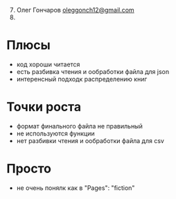 7. Олег Гончаров
oleggonch12@gmail.com
8. 
# Плюсы
* код хороши читается
* есть разбивка чтения и ообработки файла для json
* интеренсный подходк  распределению книг

# Точки роста
* формат финального файла не правильный
* не используются функции
* нет разбивки чтения и ообработки файла для сsv

# Просто
* не очень понялк как в  "Pages": "fiction"